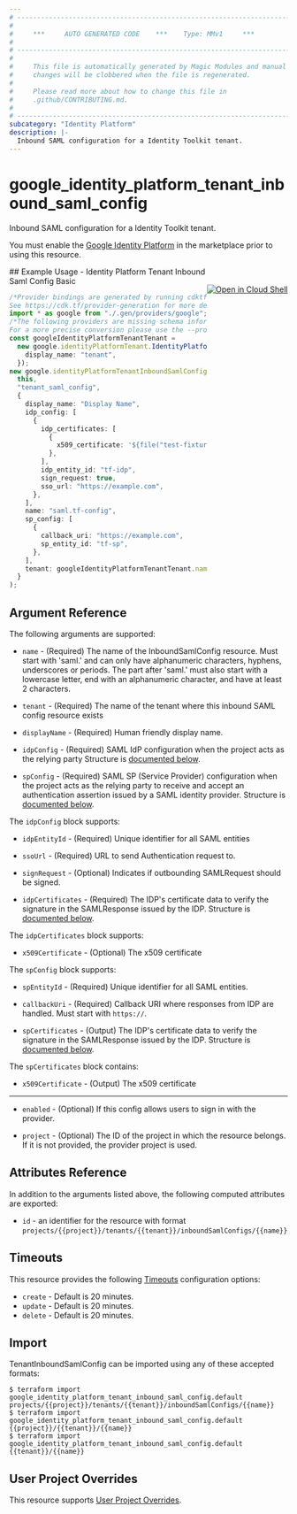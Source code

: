 ```yaml
---
# ----------------------------------------------------------------------------
#
#     ***     AUTO GENERATED CODE    ***    Type: MMv1     ***
#
# ----------------------------------------------------------------------------
#
#     This file is automatically generated by Magic Modules and manual
#     changes will be clobbered when the file is regenerated.
#
#     Please read more about how to change this file in
#     .github/CONTRIBUTING.md.
#
# ----------------------------------------------------------------------------
subcategory: "Identity Platform"
description: |-
  Inbound SAML configuration for a Identity Toolkit tenant.
---
```


# google\_identity\_platform\_tenant\_inbound\_saml\_config

Inbound SAML configuration for a Identity Toolkit tenant.

You must enable the
[Google Identity Platform](https://console.cloud.google.com/marketplace/details/google-cloud-platform/customer-identity) in
the marketplace prior to using this resource.

<div class = "oics-button" style="float: right; margin: 0 0 -15px">
  <a href="https://console.cloud.google.com/cloudshell/open?cloudshell_git_repo=https%3A%2F%2Fgithub.com%2Fterraform-google-modules%2Fdocs-examples.git&cloudshell_working_dir=identity_platform_tenant_inbound_saml_config_basic&cloudshell_image=gcr.io%2Fgraphite-cloud-shell-images%2Fterraform%3Alatest&open_in_editor=main.tf&cloudshell_print=.%2Fmotd&cloudshell_tutorial=.%2Ftutorial.md" target="_blank">
    <img alt="Open in Cloud Shell" src="//gstatic.com/cloudssh/images/open-btn.svg" style="max-height: 44px; margin: 32px auto; max-width: 100%;">
  </a>
</div>
## Example Usage - Identity Platform Tenant Inbound Saml Config Basic

```typescript
/*Provider bindings are generated by running cdktf get.
See https://cdk.tf/provider-generation for more details.*/
import * as google from "./.gen/providers/google";
/*The following providers are missing schema information and might need manual adjustments to synthesize correctly: google.
For a more precise conversion please use the --provider flag in convert.*/
const googleIdentityPlatformTenantTenant =
  new google.identityPlatformTenant.IdentityPlatformTenant(this, "tenant", {
    display_name: "tenant",
  });
new google.identityPlatformTenantInboundSamlConfig.IdentityPlatformTenantInboundSamlConfig(
  this,
  "tenant_saml_config",
  {
    display_name: "Display Name",
    idp_config: [
      {
        idp_certificates: [
          {
            x509_certificate: '${file("test-fixtures/rsa_cert.pem")}',
          },
        ],
        idp_entity_id: "tf-idp",
        sign_request: true,
        sso_url: "https://example.com",
      },
    ],
    name: "saml.tf-config",
    sp_config: [
      {
        callback_uri: "https://example.com",
        sp_entity_id: "tf-sp",
      },
    ],
    tenant: googleIdentityPlatformTenantTenant.name,
  }
);

```

## Argument Reference

The following arguments are supported:

*   `name` -
    (Required)
    The name of the InboundSamlConfig resource. Must start with 'saml.' and can only have alphanumeric characters,
    hyphens, underscores or periods. The part after 'saml.' must also start with a lowercase letter, end with an
    alphanumeric character, and have at least 2 characters.

*   `tenant` -
    (Required)
    The name of the tenant where this inbound SAML config resource exists

*   `displayName` -
    (Required)
    Human friendly display name.

*   `idpConfig` -
    (Required)
    SAML IdP configuration when the project acts as the relying party
    Structure is [documented below](#nested_idp_config).

*   `spConfig` -
    (Required)
    SAML SP (Service Provider) configuration when the project acts as the relying party to receive
    and accept an authentication assertion issued by a SAML identity provider.
    Structure is [documented below](#nested_sp_config).

<a name="nested_idp_config"></a>The `idpConfig` block supports:

*   `idpEntityId` -
    (Required)
    Unique identifier for all SAML entities

*   `ssoUrl` -
    (Required)
    URL to send Authentication request to.

*   `signRequest` -
    (Optional)
    Indicates if outbounding SAMLRequest should be signed.

*   `idpCertificates` -
    (Required)
    The IDP's certificate data to verify the signature in the SAMLResponse issued by the IDP.
    Structure is [documented below](#nested_idp_certificates).

<a name="nested_idp_certificates"></a>The `idpCertificates` block supports:

* `x509Certificate` -
  (Optional)
  The x509 certificate

<a name="nested_sp_config"></a>The `spConfig` block supports:

*   `spEntityId` -
    (Required)
    Unique identifier for all SAML entities.

*   `callbackUri` -
    (Required)
    Callback URI where responses from IDP are handled. Must start with `https://`.

*   `spCertificates` -
    (Output)
    The IDP's certificate data to verify the signature in the SAMLResponse issued by the IDP.
    Structure is [documented below](#nested_sp_certificates).

<a name="nested_sp_certificates"></a>The `spCertificates` block contains:

* `x509Certificate` -
  (Output)
  The x509 certificate

***

*   `enabled` -
    (Optional)
    If this config allows users to sign in with the provider.

*   `project` - (Optional) The ID of the project in which the resource belongs.
    If it is not provided, the provider project is used.

## Attributes Reference

In addition to the arguments listed above, the following computed attributes are exported:

* `id` - an identifier for the resource with format `projects/{{project}}/tenants/{{tenant}}/inboundSamlConfigs/{{name}}`

## Timeouts

This resource provides the following
[Timeouts](https://developer.hashicorp.com/terraform/plugin/sdkv2/resources/retries-and-customizable-timeouts) configuration options:

* `create` - Default is 20 minutes.
* `update` - Default is 20 minutes.
* `delete` - Default is 20 minutes.

## Import

TenantInboundSamlConfig can be imported using any of these accepted formats:

```console
$ terraform import google_identity_platform_tenant_inbound_saml_config.default projects/{{project}}/tenants/{{tenant}}/inboundSamlConfigs/{{name}}
$ terraform import google_identity_platform_tenant_inbound_saml_config.default {{project}}/{{tenant}}/{{name}}
$ terraform import google_identity_platform_tenant_inbound_saml_config.default {{tenant}}/{{name}}
```

## User Project Overrides

This resource supports [User Project Overrides](https://registry.terraform.io/providers/hashicorp/google/latest/docs/guides/provider_reference#user_project_override).
